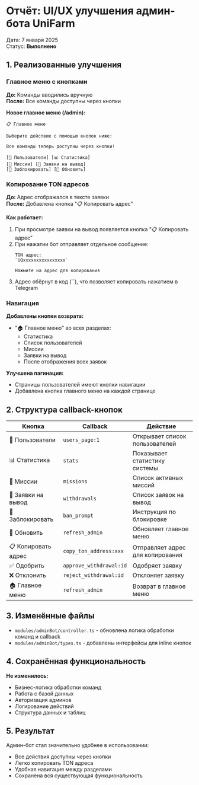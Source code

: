 # Отчёт: UI/UX улучшения админ-бота UniFarm

Дата: 7 января 2025  
Статус: **Выполнено**

## 1. Реализованные улучшения

### Главное меню с кнопками

**До:** Команды вводились вручную  
**После:** Все команды доступны через кнопки

**Новое главное меню (/admin):**
```
📋 Главное меню

Выберите действие с помощью кнопок ниже:

Все команды теперь доступны через кнопки!

[👥 Пользователи] [📊 Статистика]
[🎯 Миссии] [💸 Заявки на вывод]
[🚫 Заблокировать] [🔄 Обновить]
```

### Копирование TON адресов

**До:** Адрес отображался в тексте заявки  
**После:** Добавлена кнопка "📋 Копировать адрес"

**Как работает:**
1. При просмотре заявки на вывод появляется кнопка "📋 Копировать адрес"
2. При нажатии бот отправляет отдельное сообщение:
   ```
   TON адрес:
   `UQxxxxxxxxxxxxxxxx`
   
   Нажмите на адрес для копирования
   ```
3. Адрес обёрнут в код (``), что позволяет копировать нажатием в Telegram

### Навигация

**Добавлены кнопки возврата:**
- "🏠 Главное меню" во всех разделах:
  - Статистика
  - Список пользователей  
  - Миссии
  - Заявки на вывод
  - После отображения всех заявок

**Улучшена пагинация:**
- Страницы пользователей имеют кнопки навигации
- Добавлена кнопка главного меню на каждой странице

## 2. Структура callback-кнопок

| Кнопка | Callback | Действие |
|--------|----------|----------|
| 👥 Пользователи | `users_page:1` | Открывает список пользователей |
| 📊 Статистика | `stats` | Показывает статистику системы |
| 🎯 Миссии | `missions` | Список активных миссий |
| 💸 Заявки на вывод | `withdrawals` | Список заявок на вывод |
| 🚫 Заблокировать | `ban_prompt` | Инструкция по блокировке |
| 🔄 Обновить | `refresh_admin` | Обновляет главное меню |
| 📋 Копировать адрес | `copy_ton_address:xxx` | Отправляет адрес для копирования |
| ✅ Одобрить | `approve_withdrawal:id` | Одобряет заявку |
| ❌ Отклонить | `reject_withdrawal:id` | Отклоняет заявку |
| 🏠 Главное меню | `refresh_admin` | Возврат в главное меню |

## 3. Изменённые файлы

- `modules/adminBot/controller.ts` - обновлена логика обработки команд и callback
- `modules/adminBot/types.ts` - добавлены интерфейсы для inline кнопок

## 4. Сохранённая функциональность

**Не изменилось:**
- Бизнес-логика обработки команд
- Работа с базой данных  
- Авторизация админов
- Логирование действий
- Структура данных и таблиц

## 5. Результат

Админ-бот стал значительно удобнее в использовании:
- Все действия доступны через кнопки
- Легко копировать TON адреса
- Удобная навигация между разделами
- Сохранена вся существующая функциональность